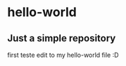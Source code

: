 # hello-world
Just a simple repository
------------------------------
first teste edit to my hello-world file :D
